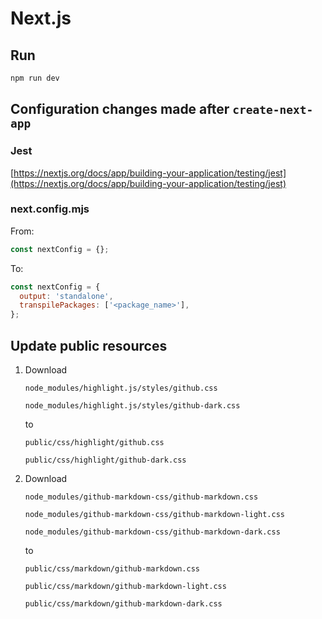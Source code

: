 # Next.js

## Run

```bash
npm run dev
```

## Configuration changes made after `create-next-app`

### Jest

[https://nextjs.org/docs/app/building-your-application/testing/jest](https://nextjs.org/docs/app/building-your-application/testing/jest)

### next.config.mjs

From:

```js
const nextConfig = {};
```

To:

```js
const nextConfig = {
  output: 'standalone',
  transpilePackages: ['<package_name>'],
};
```

## Update public resources

1.
    Download

    `node_modules/highlight.js/styles/github.css`

    `node_modules/highlight.js/styles/github-dark.css`
    
    to
    
    `public/css/highlight/github.css`

    `public/css/highlight/github-dark.css`

2.
    Download

    `node_modules/github-markdown-css/github-markdown.css`

    `node_modules/github-markdown-css/github-markdown-light.css`

    `node_modules/github-markdown-css/github-markdown-dark.css`
    
    to
    
    `public/css/markdown/github-markdown.css`

    `public/css/markdown/github-markdown-light.css`

    `public/css/markdown/github-markdown-dark.css`

